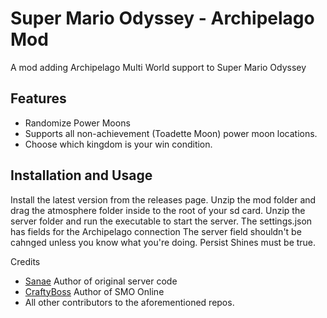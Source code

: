 # Super Mario Odyssey - Archipelago Mod
A mod adding Archipelago Multi World support to Super Mario Odyssey

## Features
- Randomize Power Moons
- Supports all non-achievement (Toadette Moon) power moon locations.
- Choose which kingdom is your win condition.

## Installation and Usage
Install the latest version from the releases page.
Unzip the mod folder and drag the atmosphere folder inside to the root of your sd card.
Unzip the server folder and run the executable to start the server. The settings.json has fields for the Archipelago connection
The server field shouldn't be cahnged unless you know what you're doing. Persist Shines must be true.

Credits
- [Sanae](https://github.com/sanae6) Author of original server code
- [CraftyBoss](https://github.com/CraftyBoss) Author of SMO Online
- All other contributors to the aforementioned repos.
